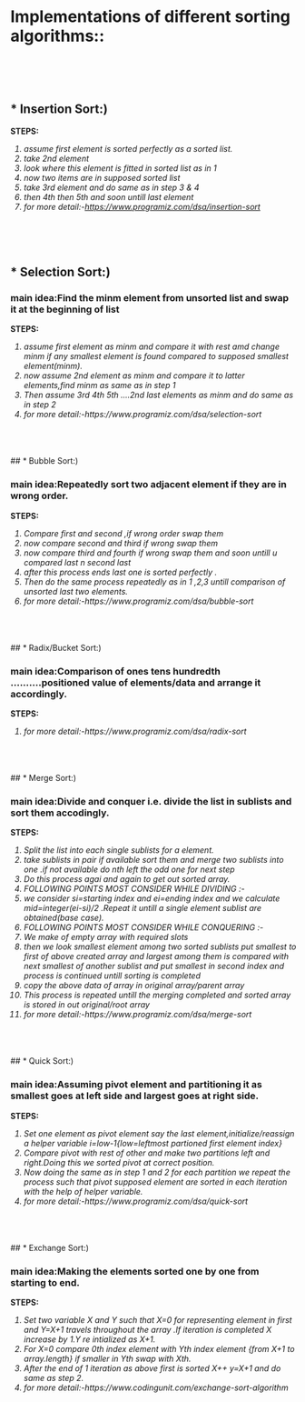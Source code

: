  # Implementations of different sorting algorithms::
 <br><br><br>
 ## * Insertion Sort:)
  <b>STEPS:</b>
  <i>
    <ol>
        <li>assume first element is sorted perfectly as a sorted list.</li>
        <li>take 2nd element</li>
        <li>look where this element is fitted in sorted list as in 1</li>
        <li>now two items are in supposed sorted list </li>
        <li>take 3rd element and do same as in step 3 & 4</li>
        <li>then 4th then 5th and soon untill last element</li>
        <li>for more detail:-https://www.programiz.com/dsa/insertion-sort</li>
    </ol>
  </i>
 <br><br><br>
## * Selection Sort:)
 <h3>main idea:Find the minm element from unsorted list and swap it at the beginning of list</h3>
 <b>STEPS:</b>
  <i>
    <ol>
        <li>assume first element as minm and compare it with rest amd change minm if any smallest element is found compared to supposed smallest element(minm).</li>
        <li>now assume  2nd element as minm and compare it to latter elements,find minm as same as in step 1</li>
        <li>Then assume 3rd 4th 5th ....2nd last elements as minm and do same as in step 2</li>
        <li>for more detail:-https://www.programiz.com/dsa/selection-sort</li>
    </ol>
  </i>
 <br><br><br>
## * Bubble Sort:)
 <h3>main idea:Repeatedly sort two adjacent element if they are in wrong order.</h3>
 <b>STEPS:</b>
  <i>
    <ol>
        <li>Compare first and second ,if wrong order swap them</li>
        <li>now compare second and third if wrong swap them</li>
        <li>now compare third and fourth if wrong swap them and soon untill u compared last n second last</li>
        <li>after this process ends last one is sorted perfectly .</li>
        <li>Then do the same process repeatedly as in 1 ,2,3 untill comparison of unsorted last two elements.</li>
        <li>for more detail:-https://www.programiz.com/dsa/bubble-sort</li>
    </ol>
  </i>
 <br><br><br>
## * Radix/Bucket Sort:)
 <h3>main idea:Comparison of ones tens hundredth ..........positioned value of elements/data and arrange it accordingly.</h3>
 <b>STEPS:</b>
  <i>
    <ol>
        <li>for more detail:-https://www.programiz.com/dsa/radix-sort</li>
    </ol>
  </i>
 <br><br><br>
## * Merge Sort:)
 <h3>main idea:Divide and conquer i.e. divide the list in sublists and sort them accodingly.</h3>
 <b>STEPS:</b>
  <i>
    <ol>
        <li>Split the list into each single sublists for a element. </li>
        <li>take sublists in pair if available sort them and merge two sublists into one .if not available do nth left the odd one for next step </li>
        <li>Do this process agai and again to get out sorted array. </li>
        <li>FOLLOWING POINTS MOST CONSIDER WHILE DIVIDING :- </li>
        <li>we consider si=starting index and ei=ending index and we calculate mid=integer(ei-si)/2 .Repeat it untill a single element sublist are obtained(base case). </li>
        <li>FOLLOWING POINTS MOST CONSIDER WHILE CONQUERING :- </li>
        <li>We make of empty array with required slots </li>
        <li>then we look smallest element among two sorted sublists put smallest to first of above created array and largest among them is compared with next smallest of another sublist and put smallest in second index and process is continued untill sorting is completed</li>
        <li>copy the above data of array in original array/parent array</li>
        <li>This process is repeated untill the merging completed and sorted array is stored in out original/root array </li>
        <li>for more detail:-https://www.programiz.com/dsa/merge-sort</li>
    </ol>
  </i>
 <br><br><br>
## * Quick Sort:)
 <h3>main idea:Assuming pivot element and partitioning it as smallest goes at left side and largest goes at right side.</h3>
 <b>STEPS:</b>
  <i>
    <ol>
        <li>Set one element as pivot element say the last element,initialize/reassign a helper variable i=low-1{low=leftmost partioned first element index}</li>
        <li>Compare pivot with rest of other and make two partitions left and right.Doing this we sorted pivot at correct position.</li>
        <li>Now doing the same as in step 1 and 2 for each partition we repeat the process such that pivot supposed element are sorted in each iteration with the help of helper variable. </li>
        <li>for more detail:-https://www.programiz.com/dsa/quick-sort</li>
    </ol>
  </i>
 <br><br><br>
## * Exchange Sort:)
 <h3>main idea:Making the elements sorted one by one from starting to end.</h3>
 <b>STEPS:</b>
  <i>
    <ol>
        <li>Set two variable X and Y such that X=0 for representing element in first and Y=X+1 travels throughout the array .If iteration is completed X increase by 1.Y re intialized as X+1.</li>
        <li>For X=0 compare 0th index element with Yth index element {from X+1 to array.length} if smaller in Yth swap with Xth.</li>
        <li>After the end of 1 iteration as above first is sorted X++ y=X+1 and do same as step 2. </li>
        <li>for more detail:-https://www.codingunit.com/exchange-sort-algorithm</li>
    </ol>
  </i>
 <br><br><br>